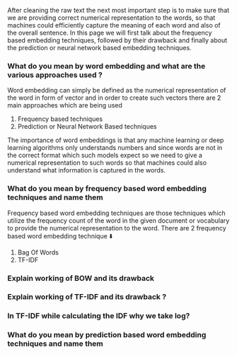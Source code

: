 After cleaning the raw text the next most important step is to make sure that we are providing correct numerical representation to the words, so that machines could efficiently capture the meaning of each word and also of the overall sentence. In this page we will first talk about the frequency based embedding techniques, followed by their drawback and finally about the prediction or neural network based embedding techniques.


### What do you mean by word embedding and what are the various approaches used ? 

Word embedding can simply be defined as the numerical representation of the word in form of vector and in order to create such vectors there are 2 main approaches which are being used

1. Frequency based techniques
2. Prediction or Neural Network Based techniques

The importance of word embeddings is that any machine learning or deep learning algorithms only understands numbers and since words are not in the correct format which such models expect so we need to give a numerical representation to such words so that machines could also understand what information is captured in the words.

### What do you mean by frequency based word embedding techniques and name them

Frequency based word embedding techniques are those techniques which utilize the frequency count of the word in the given document or vocabulary to provide the numerical representation to the word. There are 2 frequency based word embedding technique ⬇️

1. Bag Of Words
2. TF-IDF

### Explain working of BOW and its drawback  

### Explain working of TF-IDF and its drawback ? 

### In TF-IDF while calculating the IDF why we take log?

### What do you mean by prediction based word embedding techniques and name them

